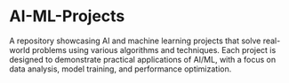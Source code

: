 # AI-ML-Projects
A repository showcasing AI and machine learning projects that solve real-world problems using various algorithms and techniques. Each project is designed to demonstrate practical applications of AI/ML, with a focus on data analysis, model training, and performance optimization.
